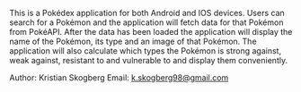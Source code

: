 This is a Pokédex application for both Android and IOS devices. Users can search for a Pokémon and the application will fetch data for that Pokémon from PokéAPI. After the data has been loaded the application will display the name of the Pokémon, its type and an image of that Pokémon. The application will also calculate which types the Pokémon is strong against, weak against, resistant to and vulnerable to and display them conveniently.

Author: Kristian Skogberg
Email: k.skogberg98@gmail.com

